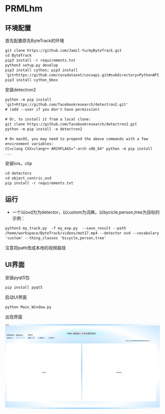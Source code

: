 # PRMLhm
## 环境配置

首先配置原先ByteTrack的环境

```shell
git clone https://github.com/Jamil-Yu/myByteTrack.git
cd ByteTrack
pip3 install -r requirements.txt
python3 setup.py develop
pip3 install cython; pip3 install 'git+https://github.com/cocodataset/cocoapi.git#subdirectory=PythonAPI'
pip3 install cython_bbox
```

安装detectron2

```shell
python -m pip install 'git+https://github.com/facebookresearch/detectron2.git'
# (add --user if you don't have permission)

# Or, to install it from a local clone:
git clone https://github.com/facebookresearch/detectron2.git
python -m pip install -e detectron2

# On macOS, you may need to prepend the above commands with a few environment variables:
CC=clang CXX=clang++ ARCHFLAGS="-arch x86_64" python -m pip install ...
```

安装lvis，clip

```shell
cd detectors
cd object_centric_ovd
pip install -r requirements.txt
```

## 运行

* 一个以ovd为为detector，以custom为词典，以bycicle,person,tree为目标的示例：

```shell
python3 my_track.py  -f my_exp.py  --save_result --path /home/workspace/ByteTrack/videos/mot17.mp4 --detector ovd --vocabulary 'custom' --thing_classes 'bicycle,person,tree'
```

注意将path改成本地的视频路径

## UI界面

安装pyqt5包

```shell
pip install pyqt5
```

启动UI界面

```shell
python Main_Window.py
```

出现界面

![img](ui.png)
